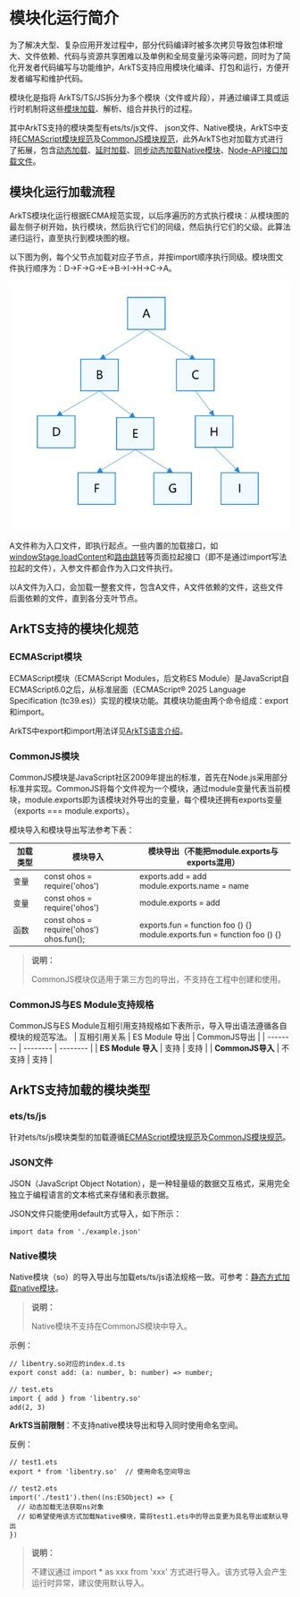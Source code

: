 # 模块化运行简介

为了解决大型、复杂应用开发过程中，部分代码编译时被多次拷贝导致包体积增大、文件依赖、代码与资源共享困难以及单例和全局变量污染等问题，同时为了简化开发者代码编写与功能维护，ArkTS支持应用模块化编译、打包和运行，方便开发者编写和维护代码。

模块化是指将 ArkTS/TS/JS拆分为多个模块（文件或片段），并通过编译工具或运行时机制将这些[模块加载](#模块化运行加载流程)、解析、组合并执行的过程。

其中ArkTS支持的模块类型有ets/ts/js文件、 json文件、Native模块，ArkTS中支持[ECMAScript模块规范](#ecmascript模块)及[CommonJS模块规范](#commonjs模块)，此外ArkTS也对加载方式进行了拓展，包含[动态加载](arkts-dynamic-import.md)、[延时加载](arkts-lazy-import.md)、[同步动态加载Native模块](js-apis-load-native-module.md)、[Node-API接口加载文件](load-module-base-nodeapi.md)。

## 模块化运行加载流程

ArkTS模块化运行根据ECMA规范实现，以后序遍历的方式执行模块：从模块图的最左侧子树开始，执行模块，然后执行它们的同级，然后执行它们的父级。此算法递归运行，直至执行到模块图的根。

以下图为例，每个父节点加载对应子节点，并按import顺序执行同级。模块图文件执行顺序为：D-&gt;F-&gt;G-&gt;E-&gt;B-&gt;I-&gt;H-&gt;C-&gt;A。

![zh-cn_image_0000002043487154](figures/zh-cn_image_0000002043487154.png)

A文件称为入口文件，即执行起点。一些内置的加载接口，如[windowStage.loadContent](../reference/apis-arkui/js-apis-window.md#loadcontent9)和[路由跳转](../ui/arkts-navigation-navigation.md)等页面拉起接口（即不是通过import写法拉起的文件），入参文件都会作为入口文件执行。

以A文件为入口，会加载一整套文件，包含A文件，A文件依赖的文件，这些文件后面依赖的文件，直到各分支叶节点。

## ArkTS支持的模块化规范

### ECMAScript模块

ECMAScript模块（ECMAScript Modules，后文称ES Module）是JavaScript自ECMAScript6.0之后，从标准层面（ECMAScript® 2025 Language Specification (tc39.es)）实现的模块功能。其模块功能由两个命令组成：export和import。

ArkTS中export和import用法详见[ArkTS语言介绍](../quick-start/introduction-to-arkts.md#模块)。

### CommonJS模块

CommonJS模块是JavaScript社区2009年提出的标准，首先在Node.js采用部分标准并实现。CommonJS将每个文件视为一个模块，通过module变量代表当前模块，module.exports即为该模块对外导出的变量，每个模块还拥有exports变量（exports === module.exports）。

模块导入和模块导出写法参考下表：

| 加载类型 | 模块导入 | 模块导出（不能把module.exports与exports混用） |
| -------- | -------- | -------- |
| 变量 | const ohos = require('ohos') | exports.add = add<br/>module.exports.name = name |
| 变量 | const ohos = require('ohos') | module.exports = add |
| 函数 | const ohos = require('ohos')<br/>ohos.fun(); | exports.fun = function foo () {}<br/>module.exports.fun = function foo () {} |

> **说明：**
>
> CommonJS模块仅适用于第三方包的导出，不支持在工程中创建和使用。


### CommonJS与ES Module支持规格

CommonJS与ES Module互相引用支持规格如下表所示，导入导出语法遵循各自模块的规范写法。
| 互相引用关系 | ES Module 导出 | CommonJS导出 |
| -------- | -------- | -------- |
| **ES Module 导入** | 支持 | 支持 |
| **CommonJS导入** | 不支持 | 支持 |

## ArkTS支持加载的模块类型

### ets/ts/js

针对ets/ts/js模块类型的加载遵循[ECMAScript模块规范](#ecmascript模块)及[CommonJS模块规范](#commonjs模块)。

### JSON文件

JSON（JavaScript Object Notation），是一种轻量级的数据交互格式，采用完全独立于编程语言的文本格式来存储和表示数据。

JSON文件只能使用default方式导入，如下所示：

```
import data from './example.json'
```

### Native模块

Native模块（so）的导入导出与加载ets/ts/js语法规格一致。可参考：[静态方式加载native模块](./arkts-import-native-module.md)。

> **说明：**
>
> Native模块不支持在CommonJS模块中导入。

示例：

```
// libentry.so对应的index.d.ts
export const add: (a: number, b: number) => number;
```

```
// test.ets
import { add } from 'libentry.so'
add(2, 3)
```

**ArkTS当前限制**：不支持native模块导出和导入同时使用命名空间。

反例：

```
// test1.ets
export * from 'libentry.so'  // 使用命名空间导出
```

```
// test2.ets
import('./test1').then((ns:ESObject) => {
  // 动态加载无法获取ns对象
  // 如希望使用该方式加载Native模块，需将test1.ets中的导出变更为具名导出或默认导出
})
```

> **说明：**
>
> 不建议通过 import \* as xxx from 'xxx' 方式进行导入。该方式导入会产生运行时异常，建议使用默认导入。
